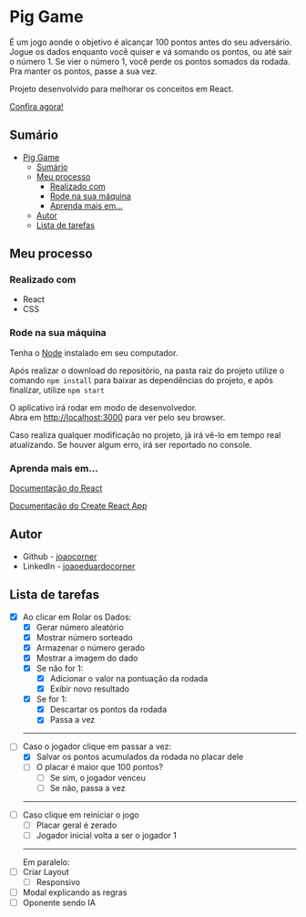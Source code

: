 # Pig Game

É um jogo aonde o objetivo é alcançar 100 pontos antes do seu adversário. Jogue os dados enquanto você quiser e vá somando os pontos, ou até sair o número 1. Se vier o número 1, você perde os pontos somados da rodada. Pra manter os pontos, passe a sua vez.

Projeto desenvolvido para melhorar os conceitos em React.

[Confira agora!](https://joaocorner.github.io/pig-game/)

## Sumário

- [Pig Game](#pig-game)
  - [Sumário](#sumário)
  - [Meu processo](#meu-processo)
    - [Realizado com](#realizado-com)
    - [Rode na sua máquina](#rode-na-sua-máquina)
    - [Aprenda mais em...](#aprenda-mais-em)
  - [Autor](#autor)
  - [Lista de tarefas](#lista-de-tarefas)

## Meu processo

### Realizado com

- React
- CSS

### Rode na sua máquina

Tenha o [Node](https://nodejs.org/en/) instalado em seu computador.

Após realizar o download do repositório, na pasta raíz do projeto utilize o comando `npm install` para baixar as dependências do projeto, e após finalizar, utilize `npm start`

O aplicativo irá rodar em modo de desenvolvedor.\
Abra em [http://localhost:3000](http://localhost:3000) para ver pelo seu browser.

Caso realiza qualquer modificação no projeto, já irá vê-lo em tempo real atualizando.
Se houver algum erro, irá ser reportado no console.

### Aprenda mais em...

[Documentação do React](https://reactjs.org/)

[Documentação do Create React App](https://facebook.github.io/create-react-app/docs/getting-started)

## Autor

- Github - [joaocorner](https://github.com/joaocorner)
- LinkedIn - [joaoeduardocorner](https://www.linkedin.com/in/joaoeduardocorner/)

## Lista de tarefas

- [x] Ao clicar em Rolar os Dados:
  - [x] Gerar número aleatório
  - [x] Mostrar número sorteado
  - [x] Armazenar o número gerado
  - [x] Mostrar a imagem do dado
  - [x] Se não for 1:
    - [x] Adicionar o valor na pontuação da rodada
    - [x] Exibir novo resultado
  - [x] Se for 1:
    - [x] Descartar os pontos da rodada
    - [x] Passa a vez
  ***
- [ ] Caso o jogador clique em passar a vez:
  - [x] Salvar os pontos acumulados da rodada no placar dele
  - [ ] O placar é maior que 100 pontos?
    - [ ] Se sim, o jogador venceu
    - [ ] Se não, passa a vez
  ***
- [ ] Caso clique em reiniciar o jogo
  - [ ] Placar geral é zerado
  - [ ] Jogador inicial volta a ser o jogador 1
  ***
  Em paralelo:
- [ ] Criar Layout
  - [ ] Responsivo
- [ ] Modal explicando as regras
- [ ] Oponente sendo IA
